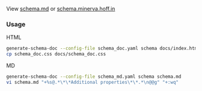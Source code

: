 View [schema.md](schema.md) or [schema.minerva.hoff.in](http://schema.minerva.hoff.in/)

### Usage

HTML
```bash
generate-schema-doc --config-file schema_doc.yaml schema docs/index.html
cp schema_doc.css docs/schema_doc.css
```

MD
```bash
generate-schema-doc --config-file schema_md.yaml schema schema.md
vi schema.md "+%s@.*\*\*Additional properties\*\*.*\n@@g" "+:wq"
```
